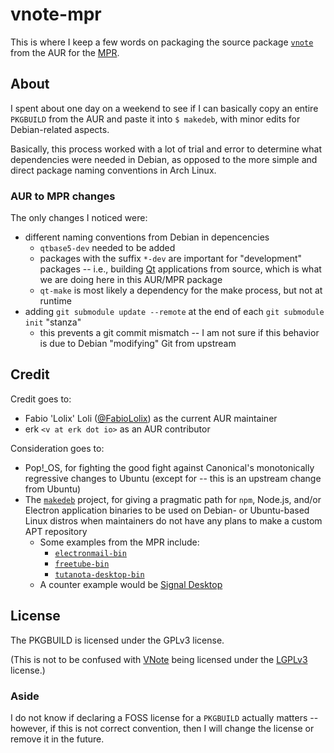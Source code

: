 # vnote-mpr

This is where I keep a few words on packaging the source package
[`vnote`](https://aur.archlinux.org/packages/vnote) from the AUR for the
[MPR](https://mpr.makedeb.org).

## About

I spent about one day on a weekend to see if I can basically copy an entire
`PKGBUILD` from the AUR and paste it into `$ makedeb`, with minor edits for
Debian-related aspects.

Basically, this process worked with a lot of trial and error to determine what
dependencies were needed in Debian, as opposed to the more simple and direct
package naming conventions in Arch Linux.

### AUR to MPR changes

The only changes I noticed were:

* different naming conventions from Debian in depencencies
    * `qtbase5-dev` needed to be added
    * packages with the suffix `*-dev` are important for "development" packages
      -- i.e., building [Qt](https://en.wikipedia.org/wiki/Qt_(software))
      applications from source, which is what we are doing here in this AUR/MPR
      package
    * `qt-make` is most likely a dependency for the make process, but not at
      runtime
* adding `git submodule update --remote` at the end of each `git submodule init`
  "stanza"
    * this prevents a git commit mismatch -- I am not sure if this behavior is
      due to Debian "modifying" Git from upstream

## Credit

Credit goes to:

* Fabio 'Lolix' Loli ([@FabioLolix](https://github.com/FabioLolix)) as the
  current AUR maintainer
* erk `<v at erk dot io>` as an AUR contributor

Consideration goes to:

* Pop!\_OS, for fighting the good fight against Canonical's monotonically
  regressive changes to Ubuntu (except for -- this is an upstream change from
  Ubuntu)
* The [`makedeb`](https://www.makedeb.org/) project, for giving a pragmatic path
  for `npm`, Node&period;js, and/or Electron application binaries to be used on
  Debian- or Ubuntu-based Linux distros when maintainers do not have any plans
  to make a custom APT repository
    * Some examples from the MPR include:
        * [`electronmail-bin`](https://mpr.makedeb.org/packages/electronmail-bin)
        * [`freetube-bin`](https://mpr.makedeb.org/packages/freetube-bin)
        * [`tutanota-desktop-bin`](https://mpr.makedeb.org/packages/tutanota-desktop-bin)
    * A counter example would be [Signal Desktop](https://signal.org/download/linux/)

## License

The PKGBUILD is licensed under the GPLv3 license.

(This is not to be confused with [VNote](https://github.com/vnotex/vnote) being
licensed under the [LGPLv3](https://github.com/vnotex/vnote/blob/master/COPYING.LESSER)
license.)

### Aside

I do not know if declaring a FOSS license for a `PKGBUILD` actually matters --
however, if this is not correct convention, then I will change the license or
remove it in the future.
